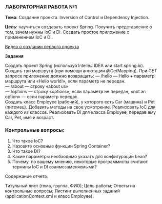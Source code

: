 ### ЛАБОРАТОРНАЯ РАБОТА №1
**Тема:** Создание проекта. Inversion of Control и Dependency Injection.

**Цель:** научиться создавать проект Spring. Получить представление о том, зачем нужны IoC и DI. Создать простое приложение с применением IoC и DI.

[Видео о создании первого проекта ](https://www.youtube.com/watch?v=nLCYk1ySY_U)

**Задания**

Создать проект Spring (используя IntelleJ IDEA или start.spring.io).
Создать три маршрута (при помощи аннотации @GetMapping). При GET запросе приложение должно возвращать:
— /hello — Hello + параметр маршрута или «Hello world!», если параметр не передан.<br>
— /about — строку «about us»<br>
— /options — строку «options», если параметр не передан, «not an option» — если параметр передан.<br>
Создать класс Employee (рабочий), у которого есть Car (машина) и Pet (питомец). Добавить методы на свое усмотрение.
Реализовать IoC для каждого из классов.
Реализовать DI для класса Employee, передав ему Car, Pet, имя и возраст.

### Контрольные вопросы:

1. Что такое IoC?
2. Назовите основные функции Spring Container?
3. Что такое DI?
4. Какие параметры необходимо указать для конфигурации bean?
5. Почему, по вашему мнению, некоторые программисты считают термины IoC и DI взаимозаменяемыми?

Содержание отчета:

Титульный лист (тема, группа, ФИО);
Цель работы;
Ответы на контрольные вопросы;
Листинг выполненных заданий (applicationContext.xml и класс Employee).


